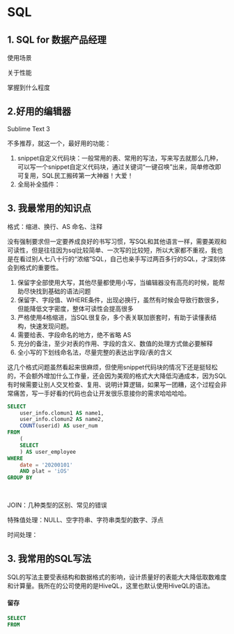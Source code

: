 # SQL



## 1. SQL for 数据产品经理

使用场景 

关于性能

掌握到什么程度



## 2.好用的编辑器

Sublime Text 3

不多推荐，就这一个，最好用的功能：

1. snippet自定义代码块：一般常用的表、常用的写法，写来写去就那么几种，可以写一个snippet自定义代码块，通过关键词“一键召唤”出来，简单修改即可复用，SQL民工搬砖第一大神器！大爱！
2. 全局补全插件：



## 3. 我最常用的知识点

格式：缩进、换行、AS 命名、注释

没有强制要求但一定要养成良好的书写习惯，写SQL和其他语言一样，需要美观和可读性，但是往往因为sql比较简单、一次写的比较短，所以大家都不重视，我也是在看过别人七八十行的“浓缩”SQL，自己也亲手写过两百多行的SQL，才深刻体会到格式的重要性。

1. 保留字全部使用大写，其他尽量都使用小写，当编辑器没有高亮的时候，能帮助尽快找到基础的语法问题
2. 保留字、字段值、WHERE条件，出现必换行，虽然有时候会导致行数很多，但能降低文字密度，整体可读性会提高很多
3. 严格使用4格缩进，当SQL很复杂，多个表关联加嵌套时，有助于读懂表结构，快速发现问题。
4. 需要给表、字段命名的地方，绝不省略 AS
5. 充分的备注，至少对表的作用、字段的含义、数值的处理方式做必要解释
6. 全小写的下划线命名法，尽量完整的表达出字段/表的含义

这几个格式问题虽然看起来很麻烦，但使用snippet代码块的情况下还是挺轻松的，不会额外增加什么工作量，还会因为美观的格式大大降低沟通成本，因为SQL有时候需要让别人交叉检查、复用、说明计算逻辑，如果写一团糟，这个过程会非常痛苦，写一手好看的代码也会让开发很乐意接你的需求哈哈哈哈。

```sql
SELECT 
	user_info.clomun1 AS name1,
	user_info.clomun2 AS name2,
	COUNT(userid) AS user_num
FROM 
	(
    SELECT
    ) AS user_employee
WHERE
	date = '20200101'
	AND plat = 'iOS'
GROUP BY
		
		

```



JOIN：几种类型的区别、常见的错误

特殊值处理：NULL、空字符串、字符串类型的数字、浮点

时间处理：





## 3. 我常用的SQL写法

SQL的写法主要受表结构和数据格式的影响，设计质量好的表能大大降低取数难度和计算量。我所在的公司使用的是HiveQL，这里也默认使用HiveQL的语法。

#### 留存

```sql
SELECT 
FROM 

```









